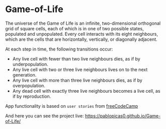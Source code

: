 # Game-of-Life

The universe of the Game of Life is an infinite, two-dimensional orthogonal grid of square cells, each of which is in one of two possible states, populated and unpopulated. Every cell interacts with its eight neighbours, which are the cells that are horizontally, vertically, or diagonally adjacent.

At each step in time, the following transitions occur:

- Any live cell with fewer than two live neighbours dies, as if by underpopulation.
- Any live cell with two or three live neighbours lives on to the next generation.
- Any live cell with more than three live neighbours dies, as if by overpopulation.
- Any dead cell with exactly three live neighbours becomes a live cell, as if by reproduction.

App functionality is based on ` user stories ` from [freeCodeCamp](https://www.freecodecamp.org/learn/front-end-development-libraries/front-end-development-libraries-projects/build-a-25--5-clock)

And here you can see the project live: https://pablopicas0.github.io/Game-of-Life/

